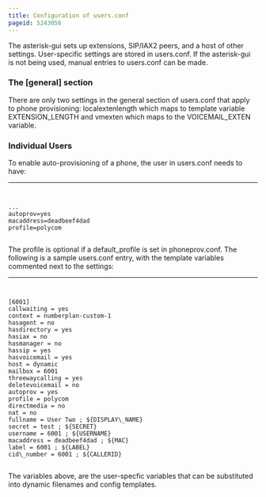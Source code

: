 ```yaml
---
title: Configuration of users.conf
pageid: 5243056
---
```


The asterisk-gui sets up extensions, SIP/IAX2 peers, and a host of other settings. User-specific settings are stored in users.conf. If the asterisk-gui is not being used, manual entries to users.conf can be made.


### The [general] section


There are only two settings in the general section of users.conf that apply to phone provisioning: localextenlength which maps to template variable EXTENSION\_LENGTH and vmexten which maps to the VOICEMAIL\_EXTEN variable.


### Individual Users


To enable auto-provisioning of a phone, the user in users.conf needs to have:




---

  
  


```


... 
autoprov=yes
macaddress=deadbeef4dad
profile=polycom


```


The profile is optional if a default\_profile is set in phoneprov.conf. The following is a sample users.conf entry, with the template variables commented next to the settings:




---

  
  


```


[6001]
callwaiting = yes 
context = numberplan-custom-1 
hasagent = no 
hasdirectory = yes 
hasiax = no 
hasmanager = no 
hassip = yes 
hasvoicemail = yes 
host = dynamic 
mailbox = 6001 
threewaycalling = yes 
deletevoicemail = no 
autoprov = yes 
profile = polycom 
directmedia = no 
nat = no 
fullname = User Two ; ${DISPLAY\_NAME} 
secret = test ; ${SECRET} 
username = 6001 ; ${USERNAME} 
macaddress = deadbeef4dad ; ${MAC} 
label = 6001 ; ${LABEL} 
cid\_number = 6001 ; ${CALLERID}


```


The variables above, are the user-specfic variables that can be substituted into dynamic filenames and config templates.

